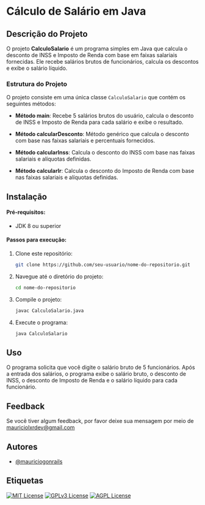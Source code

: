 # Cálculo de Salário em Java

## Descrição do Projeto

O projeto **CalculoSalario** é um programa simples em Java que calcula o desconto de INSS e Imposto de Renda com base em faixas salariais fornecidas. Ele recebe salários brutos de funcionários, calcula os descontos e exibe o salário líquido.

### Estrutura do Projeto

O projeto consiste em uma única classe `CalculoSalario` que contém os seguintes métodos:

- **Método main**: Recebe 5 salários brutos do usuário, calcula o desconto de INSS e Imposto de Renda para cada salário e exibe o resultado.

- **Método calcularDesconto**: Método genérico que calcula o desconto com base nas faixas salariais e percentuais fornecidos.

- **Método calcularInss**: Calcula o desconto do INSS com base nas faixas salariais e alíquotas definidas.

- **Método calcularIr**: Calcula o desconto do Imposto de Renda com base nas faixas salariais e alíquotas definidas.

## Instalação

#### Pré-requisitos:

- JDK 8 ou superior

#### Passos para execução:

1. Clone este repositório:
    ```bash
    git clone https://github.com/seu-usuario/nome-do-repositorio.git
    ```

2. Navegue até o diretório do projeto:
    ```bash
    cd nome-do-repositorio
    ```

3. Compile o projeto:
    ```bash
    javac CalculoSalario.java
    ```

4. Execute o programa:
    ```bash
    java CalculoSalario
    ```

## Uso

O programa solicita que você digite o salário bruto de 5 funcionários. Após a entrada dos salários, o programa exibe o salário bruto, o desconto de INSS, o desconto de Imposto de Renda e o salário líquido para cada funcionário.

## Feedback

Se você tiver algum feedback, por favor deixe sua mensagem por meio de mauriciolxrdev@gmail.com


## Autores

- [@mauriciogonrails](https://github.com/mauriciogonrails)


## Etiquetas

[![MIT License](https://img.shields.io/badge/License-MIT-green.svg)](https://choosealicense.com/licenses/mit/)
[![GPLv3 License](https://img.shields.io/badge/License-GPL%20v3-yellow.svg)](https://opensource.org/licenses/)
[![AGPL License](https://img.shields.io/badge/license-AGPL-blue.svg)](http://www.gnu.org/licenses/agpl-3.0)

